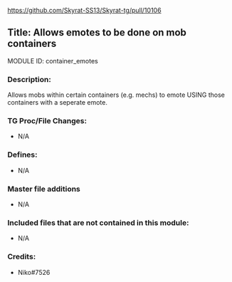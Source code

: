 https://github.com/Skyrat-SS13/Skyrat-tg/pull/10106

## Title: Allows emotes to be done on mob containers

MODULE ID: container_emotes

### Description:

Allows mobs within certain containers (e.g. mechs) to emote USING those containers with a seperate emote.

### TG Proc/File Changes:

- N/A

### Defines:

- N/A

### Master file additions

- N/A

### Included files that are not contained in this module:

- N/A

### Credits:
- Niko#7526
